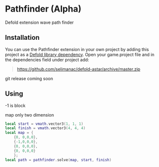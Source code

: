 # Pathfinder (Alpha)
Defold extension wave path finder

## Installation

You can use the Pathfinder extension in your own project by adding this project as a [Defold library dependency](http://www.defold.com/manuals/libraries/).
Open your game.project file and in the dependencies field under project add:

>https://github.com/selimanac/defold-astar/archive/master.zip

git release coming soon

## Using

-1 is block

map only two dimension
```lua
local start = vmath.vector3(1, 1, 1)
local finish = vmath.vector3(4, 4, 4)
local map = {
	{0, 0,0,0},
	{-1,0,0,0},
	{0, 0,0,0},
	{0, 0,0,0}
	};
local path = pathfinder.solve(map, start, finish)
```